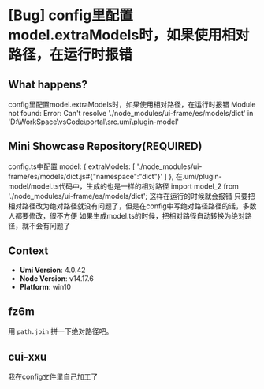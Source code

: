 # [Bug] config里配置model.extraModels时，如果使用相对路径，在运行时报错

<!--
感谢您向我们反馈问题，为了高效的解决问题，我们期望你能提供以下信息：
-->

## What happens?

config里配置model.extraModels时，如果使用相对路径，在运行时报错
Module not found: Error: Can't resolve './node_modules/ui-frame/es/models/dict' in 'D:\WorkSpace\vsCode\portal\src\.umi\plugin-model'

## Mini Showcase Repository(REQUIRED)

config.ts中配置
model: {
extraModels: [
'./node_modules/ui-frame/es/models/dict.js#{"namespace":"dict"}'
]
},
在.umi/plugin-model/model.ts代码中，生成的也是一样的相对路径
import model_2 from './node_modules/ui-frame/es/models/dict';
这样在运行的时候就会报错
只要把相对路径改为绝对路径就没有问题了，但是在config中写绝对路径路径的话，多数人都要修改，很不方便
如果生成model.ts的时候，把相对路径自动转换为绝对路径，就不会有问题了

## Context

- **Umi Version**: 4.0.42
- **Node Version**: v14.17.6
- **Platform**: win10

## fz6m

用 `path.join` 拼一下绝对路径吧。

## cui-xxu

我在config文件里自己加工了

